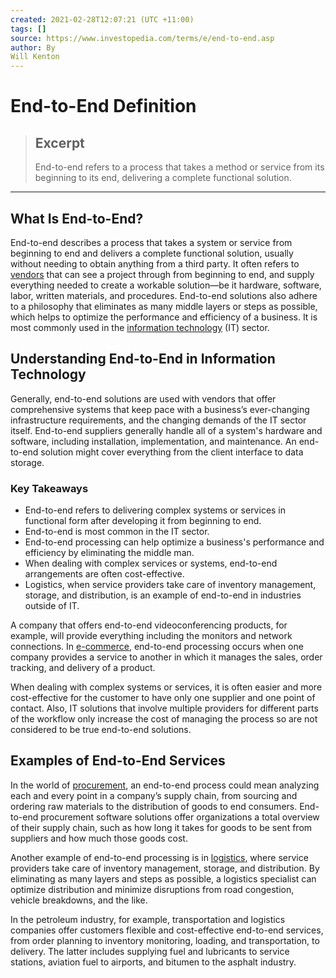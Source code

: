 ```yaml
---
created: 2021-02-28T12:07:21 (UTC +11:00)
tags: []
source: https://www.investopedia.com/terms/e/end-to-end.asp
author: By
Will Kenton
---
```


# End-to-End Definition

> ## Excerpt
> End-to-end refers to a process that takes a method or service from its beginning to its end, delivering a complete functional solution.

---
## What Is End-to-End?

End-to-end describes a process that takes a system or service from beginning to end and delivers a complete functional solution, usually without needing to obtain anything from a third party. It often refers to [vendors](https://www.investopedia.com/terms/v/vendor.asp) that can see a project through from beginning to end, and supply everything needed to create a workable solution—be it hardware, software, labor, written materials, and procedures. End-to-end solutions also adhere to a philosophy that eliminates as many middle layers or steps as possible, which helps to optimize the performance and efficiency of a business. It is most commonly used in the [information technology](https://www.investopedia.com/terms/t/technology_sector.asp) (IT) sector.

## Understanding End-to-End in Information Technology

Generally, end-to-end solutions are used with vendors that offer comprehensive systems that keep pace with a business’s ever-changing infrastructure requirements, and the changing demands of the IT sector itself. End-to-end suppliers generally handle all of a system's hardware and software, including installation, implementation, and maintenance. An end-to-end solution might cover everything from the client interface to data storage.

### Key Takeaways

-   End-to-end refers to delivering complex systems or services in functional form after developing it from beginning to end.
-   End-to-end is most common in the IT sector.
-   End-to-end processing can help optimize a business's performance and efficiency by eliminating the middle man.
-   When dealing with complex services or systems, end-to-end arrangements are often cost-effective.
-   Logistics, when service providers take care of inventory management, storage, and distribution, is an example of end-to-end in industries outside of IT.

A company that offers end-to-end videoconferencing products, for example, will provide everything including the monitors and network connections. In [e-commerce](https://www.investopedia.com/terms/e/ecommerce.asp), end-to-end processing occurs when one company provides a service to another in which it manages the sales, order tracking, and delivery of a product.

When dealing with complex systems or services, it is often easier and more cost-effective for the customer to have only one supplier and one point of contact. Also, IT solutions that involve multiple providers for different parts of the workflow only increase the cost of managing the process so are not considered to be true end-to-end solutions.

## Examples of End-to-End Services

In the world of [procurement](https://www.investopedia.com/terms/p/procurement.asp), an end-to-end process could mean analyzing each and every point in a company’s supply chain, from sourcing and ordering raw materials to the distribution of goods to end consumers. End-to-end procurement software solutions offer organizations a total overview of their supply chain, such as how long it takes for goods to be sent from suppliers and how much those goods cost.

Another example of end-to-end processing is in [logistics](https://www.investopedia.com/terms/l/logistics.asp), where service providers take care of inventory management, storage, and distribution. By eliminating as many layers and steps as possible, a logistics specialist can optimize distribution and minimize disruptions from road congestion, vehicle breakdowns, and the like.

In the petroleum industry, for example, transportation and logistics companies offer customers flexible and cost-effective end-to-end services, from order planning to inventory monitoring, loading, and transportation, to delivery. The latter includes supplying fuel and lubricants to service stations, aviation fuel to airports, and bitumen to the asphalt industry.
